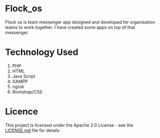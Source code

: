 # Flock_os
Flock os is team messenger app designed and developed for organisation teams to work together.
I have created some apps on top of that messenger.

# Technology Used

1) PHP<br/>
2) HTML<br/>
3) Java Script<br/>
4) XAMPP<br/>
5) ngrok<br/>
6) Bootstrap/CSS<br/>

# Licence

This project is licensed under the Apache 2.0 License - see the [LICENSE.md](LICENCE.md) file for details
